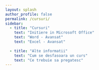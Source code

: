 ```yaml
---
layout: splash
author_profile: false
permalink: /cursuri/
sidebar:
  - title: "Cursuri"
    text: "Initiere in Microsoft Office"
    text: "Word - Avansat"
    text: "Excel - Avansat"
        
  - title: "Alte informatii"
    text: "Cum se desfasoara un curs"
    text: "Ce trebuie sa pregatesc"
---
```

